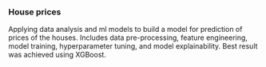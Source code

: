 ### House prices
Applying data analysis and ml models to build a model for prediction of prices of the houses.
Includes data pre-processing, feature engineering, model training, hyperparameter tuning, and model explainability.
Best result was achieved using XGBoost.